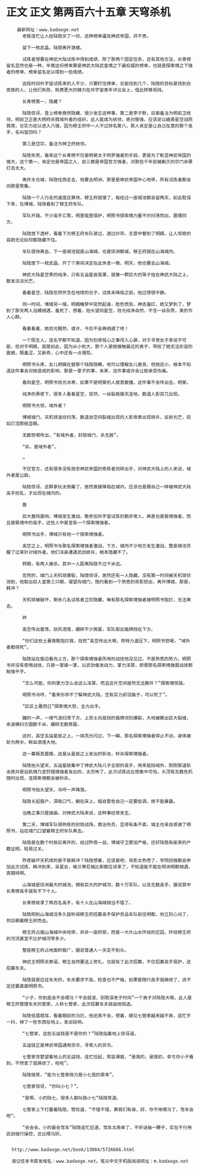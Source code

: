 # 正文 正文 第两百六十五章 天穹杀机
        最新网址：www.badaoge.net
          老板连忙让人给陆隐买了一份，这种榜单遍及神武帝国，并不贵。
      
          留下一枚武晶，陆隐离开酒楼。
      
          试炼者想要在神武大陆试炼中得到成绩，除了那两个固定任务，还有其他方法，长青榜留名显然也是一种，毕竟这份榜单算是神武大陆武皇境之下最权威的榜单，也就是探索境之下强者的榜单，榜单留名足以得到一些成绩。
      
          这段时间外宇宙试炼来的人不少，只要盯住榜单，总能找到几个，陆隐的目标是找到白夜族的人，让他们失败，耗费更大的精力在外宇宙青年评议会上，借此转移视线。
      
          长青榜第一，隐藏？
      
          陆隐惊讶，登上榜单竟然隐藏，很少发生这种事，第二是李子默，后面备注为明前卫统领，明前卫正是大明府杀戮域外者的组织，此人能成为统领，绝对极强，应该足以媲美星空战院首席，论实力足以进入八强，因为穆王府中一人不过排名第八，那人肯定是让自己在意的那个高手，名叫堂四吗？
      
          第三是岱宗，备注为神卫府统领。
      
          陆隐失笑，看来这个长青榜不仅是明昊太子网罗强者的手段，更是为了彰显神武帝国的强大，这个第一，肯定也是帝国之人，前三都是帝国官方强者，对那些千年前被剿灭的宗门余孽打击太大。
      
          离开太仓城，陆隐往西走去，他要去明洲，那里是神武帝国中心地带，所有试炼者都会向那里聚集。
      
          陆隐一个人行走的速度还算快，穆王府就慢了，每经过一座城池都会留两天，如此耽误下来，在博城，陆隐看到了穆王府车队。
      
          军队开路，不少高手汇聚，明里暗里保护，明照书探索境力量不时扫荡而出，震慑四方。
      
          陆隐放下酒杯，看着下方穆王府车队驶过，透过纱帘，无意中瞥到了明嫣，让人惊艳的容颜无论如何都隐藏不住。
      
          车队很快离去，下一座城池就是山海城，也是琼洲都城，穆王府就在山海城内。
      
          陆隐放下一枚武晶，开了个房间决定在此休息一晚，明天，他也要去山海城。
      
          神武大陆星空黑的纯净，只有五运星辰笼罩，就像一颗巨大的珠子挂在神武大陆之上，散发淡淡光芒。
      
          看着星空，陆隐忽然怀念在地球的日子，试炼未降临之前，他过得很平静。
      
          同一时间，博城另一端，明嫣睡梦中突然起身，脸色慌张，神态羞红，她又梦到了，梦到了那天两人浴桶相遇，羞死了，想着，抬头望向星空，目光纯净自然，不含一丝杂质，美的令人心醉。
      
          看着看着，她目光黯然，或许，今后不会再相遇了吧！
      
          一个陌生人，连名字都不知道，因为刻骨铭心之事闯入心扉，对于寻常女子来说不可能，但对于明嫣，就是如此，因为从小到大，那个人是她接触最近的男子，带给了她无法形容的震撼，既羞涩，又新奇，心中还有一点埋怨。
      
          明照书头疼，女儿明嫣在替那个陆隐隐瞒，他可以理解女儿善良，但她还小，根本不知道这件事会对她造成的影响，那是一辈子的事，未来，这件事或许会让她承受伤痛。
      
          看向星空，明照书目光冰寒，如果不是明昊的人故意散播，这件事不会传出去，明昊。
      
          纯净的黑夜下，很多人看着星空，突然，一丝裂痕接天连地，数道人影突兀出现。
      
          明照书大惊，域外者？
      
          博城城门，天机球波纹扫荡，数道自空间裂缝出现的人影体表出现排斥，反射光芒，宛如灯泡那般显眼。
      
          无数怒喝传出，“有域外者，封锁城门，杀无赦”。
      
          “杀，是域外者”。
      
          …
      
          不仅官方，还有很多没有效忠神武帝国的修炼者同样出手，对神武大陆上的人来说，域外者是公敌。
      
          陆隐惊讶，这群家伙太倒霉了，居然直接降临在城内，应该也是跟自己一样被神武大陆高手扰乱，才出现在城内的。
      
          轰
      
          巨大轰鸣震响，博城发生激战，敢参加外宇宙试炼的都非常人，再差也是极境强者，而且是极境中的高手，这些人中甚至有一个探索境强者。
      
          明照书出手，博城只有他一个探索境强者。
      
          高空之上，明照书与那名探索境强者激战，下方，城内不少地方发生激战，整座城池苏醒了过来针对域外者，他们浑身遭遇武劲排斥，根本隐藏不了。
      
          转眼，有两人被杀，其中一人距离陆隐不过千米远。
      
          忽然的，城门上天机球爆裂，陆隐惊讶，居然还有一人隐藏，没有第一时间被天机球侦测到，他取出巨人皇第三只眼，凝望向城门，隐约看到一个熟悉的背影掠出，离开博城，那是，韩冲？
      
          天机球被破坏，剩余几名试炼者立刻隐藏，唯有那名探索境强者被明照书阻拦，无法离去。
      
          砰
      
          高空传出震荡，劲风洒落，碾碎不少房屋，军队取出盾牌挡在下方。
      
          “你们这些土著竟敢阻拦我，找死”高空传出大喝，奇特力道压下，明照书怒喝，“域外者都得死”。
      
          陆隐站在窗边看向上方，那个探索境强者所用的战技他没见过，不是熟悉的势力，明照书并没有使用战技，只是一掌接一掌，以武劲催发战力，掌力浑厚，即便那名探索境施展战技都勉强平手。
      
          “怎么可能，你的掌力怎么会这么浑厚，而且这片空间居然无法撕开？”探索境惊骇。
      
          明照书冷哼，“看来你并不了解神武大陆，空有实力却没脑子，可以死了”。
      
          “区区土著而已”探索境大怒，全力出手。
      
          蹦的一声，一缕气浪扫荡下方，上百士兵抵挡的盾牌顷刻爆裂，大地被撕出巨大裂缝，余波横扫方圆数千米，碾碎无数房屋。
      
          这时，高空五运星辰之上，一抹亮光闪过，下一瞬，那名探索境强者停止不动，身体被斩为两半，鲜血洒落大地。
      
          这一幕极其震撼，这是从星辰之上发出的斩击，秒杀探索境强者。
      
          陆隐抬头望天，五运星辰集中了神武大陆几乎全部的高手，用来抵挡域外，刚刚那道斩击绝对是巡航境乃至狩猎境强者发出的，太恐怖了，此次试炼远比想象中可怕，头顶有无数危机随时出现，连探索境都会被秒杀。
      
          明照书抬头望天，冷哼一声降落。
      
          陆隐关起窗户，深吸口气，躺在床上，暗自警告自己一定要低调，绝不能暴露。
      
          当晚之事只是插曲，对神武大陆来说，这种事经常发生。
      
          第二天，博城军队很熟练的封锁战场，救治伤员，显得有条不紊，城主也亲自感谢了明照书，站在城门口望着穆王府车队离去。
      
          陆隐是在数个时辰后离开的，经过昨夜一战，博城守卫更加严格，还好陆隐有偷来的户籍证明，轻易过关。
      
          昨夜破坏天机球的是不是韩冲？陆隐想着，应该是吧，背影太熟悉了，学院四强都会参加此次试炼，韩冲到来，采星女，格兰蒂尼梅比斯都应该来了，不知道能不能在明洲明都相遇，真期待啊。
      
          山海城是琼洲最大的城池，拥有巨大的护城河，数十万军队，以及无数高手，据说其中长青榜高手就有不下十人。
      
          长青榜收录了两百名高手，有十人在山海城相当不错了。
      
          陆隐刚到山海城没多久就听闻穆王府招募高手保护贡品车队前往明都，他立刻心动了，然后朝着穆王府而去。
      
          穆王府占据山海城中央地带，并非一座府邸，而是一大片山水环绕的庄园，环绕穆王府的河流甚至不比护城河窄多少。
      
          整座穆王府占地面积极广，据说普通人一天走不到头。
      
          神武王明照天寿诞，穆王自然要送上贺礼，也就有了此次招募，不仅招募高手保护，还招募车夫。
      
          陆隐就是应征车夫的，车夫要求不高，检查也不严格，如果是随行高手就麻烦了，说不定还要直面明照书。
      
          “小子，你到底会不会喂马？不会就滚，别耽误老子时间”一个男子对陆隐大喝，此人是穆王府管理车夫的管家，人称七管家，此次招募车夫就由他挑选。
      
          陆隐低眉顺耳，看着眼前的马匹，他还真不会，想着，眼见七管家越来越不爽，连忙手一抖，掉了一些东西在地上，发出轻响。
      
          “七管家，这些五运钱是不是你的？”陆隐指着地上惊讶道。
      
          五运钱正是神武帝国通用货币，寻常人的货币。
      
          七管家贪婪望着地上的五运钱，连忙捡起，笑容满面，“是我的，是我的，幸亏你小子看到，不然丢了就麻烦了，哈哈”。
      
          陆隐赔笑，“能为七管家效力是小七我的荣幸”。
      
          七管家惊讶，“你叫小七？”。
      
          “是啊，小的陆七，很多人都叫我小七”陆隐笑道。
      
          七管家上下打量着陆隐，赞叹道，“不错不错，算我们有缘，好，你不用喂马了，驾车会吧”。
      
          “会会会，小的最会驾车”陆隐连忙应道，驾车太简单了，不听话抽一鞭子，实在不行用武劲强行操控，总比喂马好。
      
      
      http://www.badaoge.net/book/13084/5726666.html
      
      请记住本书首发域名：www.badaoge.net。笔尖中文手机版阅读网址：m.badaoge.net